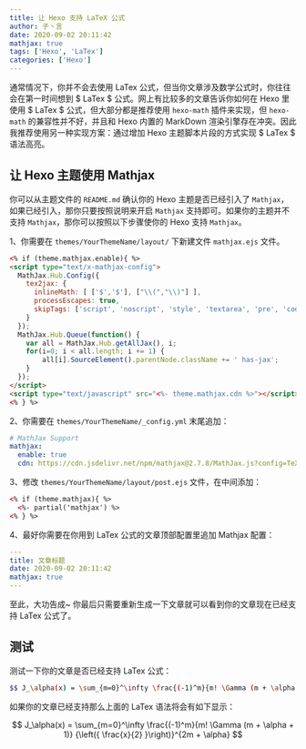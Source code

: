 ```yaml
---
title: 让 Hexo 支持 LaTeX 公式
author: 子丶言
date: 2020-09-02 20:11:42
mathjax: true
tags: ['Hexo', 'LaTex']
categories: ['Hexo']
---
```


通常情况下，你并不会去使用 LaTex 公式，但当你文章涉及数学公式时，你往往会在第一时间想到 $ LaTex $ 公式。网上有比较多的文章告诉你如何在 Hexo 里使用 $ LaTex $ 公式，但大部分都是推荐使用 `hexo-math` 插件来实现，但 `hexo-math` 的兼容性并不好，并且和 Hexo 内置的 MarkDown 渲染引擎存在冲突。因此我推荐使用另一种实现方案：通过增加 Hexo 主题脚本片段的方式实现 $ LaTex $ 语法高亮。

<!-- more -->

## 让 Hexo 主题使用 Mathjax

你可以从主题文件的 `README.md` 确认你的 Hexo 主题是否已经引入了 `Mathjax`，如果已经引入，那你只要按照说明来开启 `Mathjax` 支持即可。如果你的主题并不支持 `Mathjax`，那你可以按照以下步骤使你的 Hexo 支持 `Mathjax`。

1、你需要在 `themes/YourThemeName/layout/` 下新建文件 `mathjax.ejs` 文件。

```html
<% if (theme.mathjax.enable){ %>
<script type="text/x-mathjax-config">
  MathJax.Hub.Config({
    tex2jax: {
      inlineMath: [ ['$','$'], ["\\(","\\)"] ],
      processEscapes: true,
      skipTags: ['script', 'noscript', 'style', 'textarea', 'pre', 'code']
    }
  });
  MathJax.Hub.Queue(function() {
    var all = MathJax.Hub.getAllJax(), i;
    for(i=0; i < all.length; i += 1) {
        all[i].SourceElement().parentNode.className += ' has-jax';
    }
  });
</script>
<script type="text/javascript" src="<%- theme.mathjax.cdn %>"></script>
<% } %>
```
 
2、你需要在 `themes/YourThemeName/_config.yml` 末尾追加：

```yml
# MathJax Support
mathjax:
  enable: true
  cdn: https://cdn.jsdelivr.net/npm/mathjax@2.7.8/MathJax.js?config=TeX-AMS-MML_HTMLorMML
```

3、修改 `themes/YourThemeName/layout/post.ejs` 文件，在中间添加：

```html
<% if (theme.mathjax){ %>
  <%- partial('mathjax') %>
<% } %>
```

4、最好你需要在你用到 LaTex 公式的文章顶部配置里追加 Mathjax 配置：

```yml
---
title: 文章标题
date: 2020-09-02 20:11:42
mathjax: true
---
```

至此，大功告成~
你最后只需要重新生成一下文章就可以看到你的文章现在已经支持 LaTex 公式了。

## 测试

测试一下你的文章是否已经支持 LaTex 公式：

```bash
$$ J_\alpha(x) = \sum_{m=0}^\infty \frac{(-1)^m}{m! \Gamma (m + \alpha + 1)} {\left({ \frac{x}{2} }\right)}^{2m + \alpha} $$
```

如果你的文章已经支持那么上面的 LaTex 语法将会有如下显示：

$$ J_\alpha(x) = \sum_{m=0}^\infty \frac{(-1)^m}{m! \Gamma (m + \alpha + 1)} {\left({ \frac{x}{2} }\right)}^{2m + \alpha} $$
